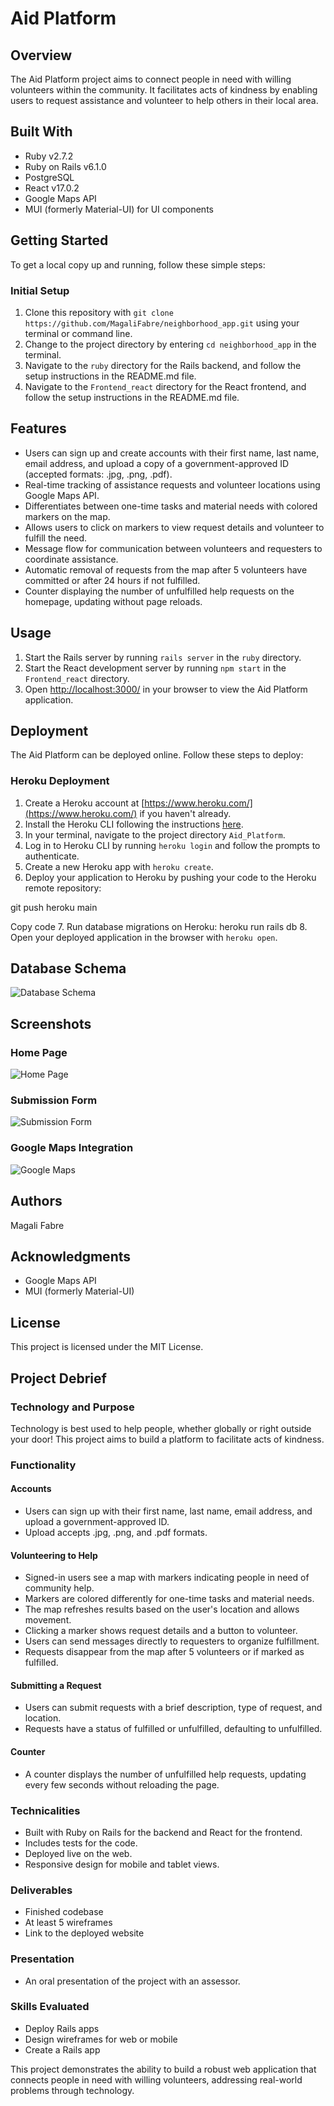 # Aid Platform

## Overview
The Aid Platform project aims to connect people in need with willing volunteers within the community. It facilitates acts of kindness by enabling users to request assistance and volunteer to help others in their local area.

## Built With
- Ruby v2.7.2
- Ruby on Rails v6.1.0
- PostgreSQL
- React v17.0.2
- Google Maps API
- MUI (formerly Material-UI) for UI components

## Getting Started
To get a local copy up and running, follow these simple steps:

### Initial Setup
1. Clone this repository with `git clone https://github.com/MagaliFabre/neighborhood_app.git` using your terminal or command line.
2. Change to the project directory by entering `cd neighborhood_app` in the terminal.
3. Navigate to the `ruby` directory for the Rails backend, and follow the setup instructions in the README.md file.
4. Navigate to the `Frontend_react` directory for the React frontend, and follow the setup instructions in the README.md file.

## Features
- Users can sign up and create accounts with their first name, last name, email address, and upload a copy of a government-approved ID (accepted formats: .jpg, .png, .pdf).
- Real-time tracking of assistance requests and volunteer locations using Google Maps API.
- Differentiates between one-time tasks and material needs with colored markers on the map.
- Allows users to click on markers to view request details and volunteer to fulfill the need.
- Message flow for communication between volunteers and requesters to coordinate assistance.
- Automatic removal of requests from the map after 5 volunteers have committed or after 24 hours if not fulfilled.
- Counter displaying the number of unfulfilled help requests on the homepage, updating without page reloads.

## Usage
1. Start the Rails server by running `rails server` in the `ruby` directory.
2. Start the React development server by running `npm start` in the `Frontend_react` directory.
3. Open [http://localhost:3000/](http://localhost:3000/) in your browser to view the Aid Platform application.

## Deployment
The Aid Platform can be deployed online. Follow these steps to deploy:

### Heroku Deployment
1. Create a Heroku account at [https://www.heroku.com/](https://www.heroku.com/) if you haven't already.
2. Install the Heroku CLI following the instructions [here](https://devcenter.heroku.com/articles/heroku-cli).
3. In your terminal, navigate to the project directory `Aid_Platform`.
4. Log in to Heroku CLI by running `heroku login` and follow the prompts to authenticate.
5. Create a new Heroku app with `heroku create`.
6. Deploy your application to Heroku by pushing your code to the Heroku remote repository:

git push heroku main

Copy code
7. Run database migrations on Heroku:
heroku run rails db
8. Open your deployed application in the browser with `heroku open`.

## Database Schema
![Database Schema](./picturereadme/db.png)

## Screenshots
### Home Page
![Home Page](./picturereadme/homepage.png)

### Submission Form
![Submission Form](./picturereadme/form.png)

### Google Maps Integration
![Google Maps](./picturereadme/map.png)

## Authors
Magali Fabre

## Acknowledgments
- Google Maps API
- MUI (formerly Material-UI)

## License
This project is licensed under the MIT License.

## Project Debrief

### Technology and Purpose

Technology is best used to help people, whether globally or right outside your door! This project aims to build a platform to facilitate acts of kindness.

### Functionality

#### Accounts

- Users can sign up with their first name, last name, email address, and upload a government-approved ID.
- Upload accepts .jpg, .png, and .pdf formats.

#### Volunteering to Help

- Signed-in users see a map with markers indicating people in need of community help.
- Markers are colored differently for one-time tasks and material needs.
- The map refreshes results based on the user's location and allows movement.
- Clicking a marker shows request details and a button to volunteer.
- Users can send messages directly to requesters to organize fulfillment.
- Requests disappear from the map after 5 volunteers or if marked as fulfilled.

#### Submitting a Request

- Users can submit requests with a brief description, type of request, and location.
- Requests have a status of fulfilled or unfulfilled, defaulting to unfulfilled.

#### Counter

- A counter displays the number of unfulfilled help requests, updating every few seconds without reloading the page.

### Technicalities

- Built with Ruby on Rails for the backend and React for the frontend.
- Includes tests for the code.
- Deployed live on the web.
- Responsive design for mobile and tablet views.

### Deliverables

- Finished codebase
- At least 5 wireframes
- Link to the deployed website

### Presentation

- An oral presentation of the project with an assessor.

### Skills Evaluated

- Deploy Rails apps
- Design wireframes for web or mobile
- Create a Rails app

This project demonstrates the ability to build a robust web application that connects people in need with willing volunteers, addressing real-world problems through technology.
